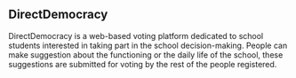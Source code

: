 ## DirectDemocracy

DirectDemocracy is a web-based voting platform dedicated to school students interested in taking part in the school decision-making. People can make suggestion about the functioning or the daily life of the school, these suggestions are submitted for voting by the rest of the people registered.